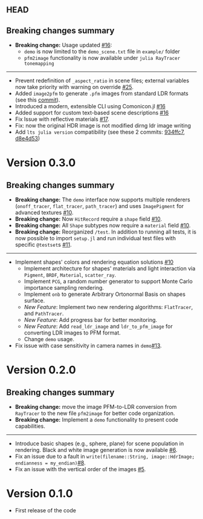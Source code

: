 ## HEAD
## Breaking changes summary
- **Breaking change:** Usage updated [#16](https://github.com/baronauta/RayTracer/pull/16):
  - `demo` is now limited to the `demo_scene.txt` file in `example/` folder
  - `pfm2image` functionality is now available under `julia RayTracer tonemapping`
---
- Prevent redefinition of `_aspect_ratio` in scene files; external variables now take priority with warning on override [#25](https://github.com/baronauta/RayTracer/pull/25).
- Added `image2pfm` to generate `.pfm` images from standard LDR formats (see this [commit](https://github.com/baronauta/RayTracer/commit/b99578f2e9ab31780a45ddaefe77ad86a6965c45)).
- Introduced a modern, extensible CLI using Comonicon.jl [#16](https://github.com/baronauta/RayTracer/pull/16)
- Added support for custom text-based scene descriptions [#16](https://github.com/baronauta/RayTracer/pull/16)
- Fix Issue with reflective materials [#17](https://github.com/baronauta/RayTracer/issues/17).
- Fix: now the original HDR image is not modified dirng ldr image writing
- Add `lts julia version` compatibility (see these 2 commits: [934ffc7](https://github.com/baronauta/RayTracer/commit/934ffc75ee846e918f7fbad9eeca7376b5202b5d), [d8e4d53](https://github.com/baronauta/RayTracer/commit/d8e4d53e980a0b20df3a11af068fcb020158444a))
# Version 0.3.0
## Breaking changes summary
-   **Breaking change:** The `demo` interface now supports multiple renderers (`onoff_tracer`, `flat_tracer`, `path_tracer`) and uses `ImagePigment` for advanced textures [#10](https://github.com/baronauta/RayTracer/pull/10/).
-   **Breaking change:** Now `HitRecord` require a `shape` field [#10](https://github.com/baronauta/RayTracer/pull/10/).
-   **Breaking change:** All `Shape` subtypes now require a `material` field [#10](https://github.com/baronauta/RayTracer/pull/10/).
-   **Breaking change:** Reorganized `/test`. In addition to running all tests, it is now possible to import `setup.jl` and run individual test files with specific `@testset`s [#11](https://github.com/baronauta/RayTracer/pull/11).

---
-   Implement shapes' colors and rendering equation solutions [#10](https://github.com/baronauta/RayTracer/pull/10/)
    -   Implement architecture for shapes' materials and light interaction via `Pigment`, `BRDF`, `Material`, `scatter_ray`.
    -   Implement `PCG`, a random number generator to support Monte Carlo importance sampling rendering.
    - Implement `onb` to generate Arbitrary Ortonormal Basis on shapes surface.
    -   *New Feature*: Implement two new rendering algorithms: `FlatTracer`, and `PathTracer`.
    -   *New Feature*: Add progress bar for better monitoring.
    -   *New Feature*: Add `read_ldr_image` and `ldr_to_pfm_image` for converting LDR images to PFM format.
    -   Change `demo` usage.
-   Fix issue with case sensitivity in camera names in `demo`[#13](https://github.com/baronauta/RayTracer/pull/13).
# Version 0.2.0
## Breaking changes summary
-   **Breaking change:** move the image PFM-to-LDR conversion from `RayTracer` to the new file `pfm2image` for better code organization.
-   **Breaking change:** Implement a `demo` functionality to present code capabilities.
---
-   Introduce basic shapes (e.g., sphere, plane) for scene population in rendering. Black and white image generation is now available [#6](https://github.com/baronauta/RayTracer/pull/6).
-   Fix an issue due to a fault in `write(filename::String, image::HdrImage; endianness = my_endian)`[#8](https://github.com/baronauta/RayTracer/pull/8).
-   Fix an issue with the vertical order of the images [#5](https://github.com/baronauta/RayTracer/pull/5).

# Version 0.1.0

-   First release of the code